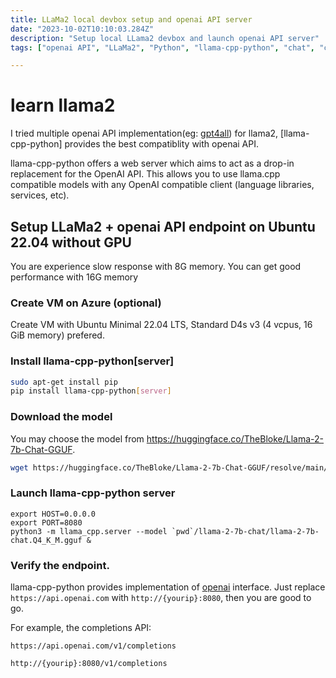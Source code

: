 ```yaml
---
title: LLaMa2 local devbox setup and openai API server
date: "2023-10-02T10:10:03.284Z"
description: "Setup local LLama2 devbox and launch openai API server"
tags: ["openai API", "LLaMa2", "Python", "llama-cpp-python", "chat", "chatcomplete"]

---
```


# learn llama2

I tried multiple openai API implementation(eg: [gpt4all](https://github.com/nomic-ai/gpt4all)) for llama2, [llama-cpp-python] provides the best compatiblity with openai API.

llama-cpp-python offers a web server which aims to act as a drop-in replacement for the OpenAI API. This allows you to use llama.cpp compatible models with any OpenAI compatible client (language libraries, services, etc).

## Setup LLaMa2 + openai API endpoint on Ubuntu 22.04 without GPU
You are experience slow response with 8G memory. You can get good performance with 16G memory

### Create VM on Azure (optional)
Create VM with Ubuntu Minimal 22.04 LTS, Standard D4s v3 (4 vcpus, 16 GiB memory) prefered.

### Install llama-cpp-python[server]

```sh
sudo apt-get install pip
pip install llama-cpp-python[server]
```

### Download the model
You may choose the model from https://huggingface.co/TheBloke/Llama-2-7b-Chat-GGUF.

```sh
wget https://huggingface.co/TheBloke/Llama-2-7b-Chat-GGUF/resolve/main/llama-2-7b-chat.Q4_K_M.gguf
```

### Launch llama-cpp-python server

```
export HOST=0.0.0.0
export PORT=8080
python3 -m llama_cpp.server --model `pwd`/llama-2-7b-chat/llama-2-7b-chat.Q4_K_M.gguf &
```

### Verify the endpoint.

llama-cpp-python provides implementation of [openai](https://platform.openai.com/docs/guides/gpt) interface. Just replace `https://api.openai.com` with `http://{yourip}:8080`, then you are good to go.

For example, the completions API:

```
https://api.openai.com/v1/completions
```

```
http://{yourip}:8080/v1/completions
```
